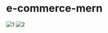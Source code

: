 # e-commerce-mern
![1](https://github.com/hmfaaiz/e-commerce-mern/assets/126394589/d1503c24-1b15-4066-9a04-c01852370185)
![2](https://github.com/hmfaaiz/e-commerce-mern/assets/126394589/3d7f5d89-1f9c-4bb1-b00e-0f953839fa53)
